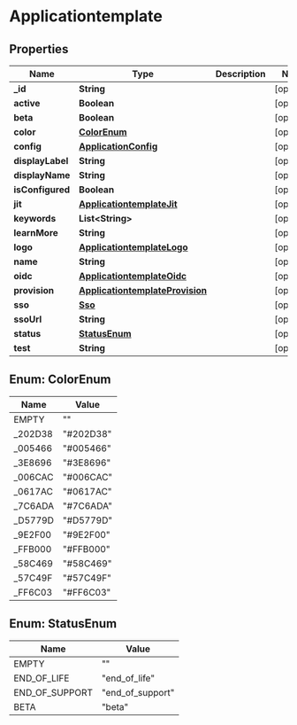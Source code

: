 # Applicationtemplate

## Properties
Name | Type | Description | Notes
------------ | ------------- | ------------- | -------------
**_id** | **String** |  |  [optional]
**active** | **Boolean** |  |  [optional]
**beta** | **Boolean** |  |  [optional]
**color** | [**ColorEnum**](#ColorEnum) |  |  [optional]
**config** | [**ApplicationConfig**](ApplicationConfig.md) |  |  [optional]
**displayLabel** | **String** |  |  [optional]
**displayName** | **String** |  |  [optional]
**isConfigured** | **Boolean** |  |  [optional]
**jit** | [**ApplicationtemplateJit**](ApplicationtemplateJit.md) |  |  [optional]
**keywords** | **List&lt;String&gt;** |  |  [optional]
**learnMore** | **String** |  |  [optional]
**logo** | [**ApplicationtemplateLogo**](ApplicationtemplateLogo.md) |  |  [optional]
**name** | **String** |  |  [optional]
**oidc** | [**ApplicationtemplateOidc**](ApplicationtemplateOidc.md) |  |  [optional]
**provision** | [**ApplicationtemplateProvision**](ApplicationtemplateProvision.md) |  |  [optional]
**sso** | [**Sso**](Sso.md) |  |  [optional]
**ssoUrl** | **String** |  |  [optional]
**status** | [**StatusEnum**](#StatusEnum) |  |  [optional]
**test** | **String** |  |  [optional]

<a name="ColorEnum"></a>
## Enum: ColorEnum
Name | Value
---- | -----
EMPTY | &quot;&quot;
_202D38 | &quot;#202D38&quot;
_005466 | &quot;#005466&quot;
_3E8696 | &quot;#3E8696&quot;
_006CAC | &quot;#006CAC&quot;
_0617AC | &quot;#0617AC&quot;
_7C6ADA | &quot;#7C6ADA&quot;
_D5779D | &quot;#D5779D&quot;
_9E2F00 | &quot;#9E2F00&quot;
_FFB000 | &quot;#FFB000&quot;
_58C469 | &quot;#58C469&quot;
_57C49F | &quot;#57C49F&quot;
_FF6C03 | &quot;#FF6C03&quot;

<a name="StatusEnum"></a>
## Enum: StatusEnum
Name | Value
---- | -----
EMPTY | &quot;&quot;
END_OF_LIFE | &quot;end_of_life&quot;
END_OF_SUPPORT | &quot;end_of_support&quot;
BETA | &quot;beta&quot;

